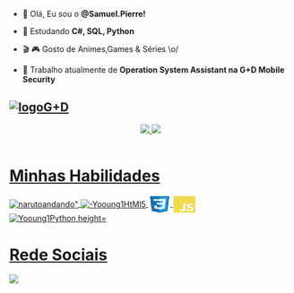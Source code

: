 * 👋 Olá, Eu sou o **@Samuel.Pierre!**
 
 * 📘  Estudando **C#, SQL, Python** 
 * 🎬 🎮 Gosto de Animes,Games & Séries \o/
 * 🏢 Trabalho atualmente de  **Operation System Assistant na G+D Mobile Security**
  
  <a href="https://www.gi-de.com/en/" target="_blank"/>  <img alt="logoG+D"  src="https://www.vanillaplus.com/wp-content/uploads/2016/03/Giesecke_Devrient.logo_.jpg">
---

<div align="center">
  <a href="https://github.com/Yooung1">
  <img height="150em" src="https://github-readme-stats.vercel.app/api?username=Yooung1&show_icons=true&theme=dracula&include_all_commits=true&count_private=true"/>
  <img height="150em" src="https://github-readme-stats.vercel.app/api/top-langs/?username=Yooung1&layout=compact&langs_count=7&theme=dracula"/>
</div>
 <div><br>
  <h1> Minhas Habilidades </h1>
   <img align="center" alt=narutoandando" heght="200" width="250" src="https://66.media.tumblr.com/dcac66d94aa91c9706a3166c7944dcd5/tumblr_mm31jswkAI1rfjowdo1_640.gif">
  <img align="center" alt="-Yooung1HtMl5" height="30" width="30" src="https://cdn-icons-png.flaticon.com/512/1216/1216733.png">
   <img align="center" alt="Yooung1-CSS" height="30" width="40" src="https://raw.githubusercontent.com/devicons/devicon/master/icons/css3/css3-original.svg">
   <img align="center" alt="Yooung1-Js" height="30" width="40" src="https://raw.githubusercontent.com/devicons/devicon/master/icons/javascript/javascript-plain.svg">
    <img align="center" alt="Yooung1Python height="30" width="40" src="https://cdn4.iconfinder.com/data/icons/logos-and-brands/512/267_Python_logo-256.png">
</div>

 <div>
  
   <h1> Rede Sociais</h1>

  <a href="samuelpierrej@gmail.com" target="_blank"> <img src="https://img.shields.io/badge/Gmail-D14836?style=for-the-badge&logo=gmail&logoColor=white"></a>
  </div>
